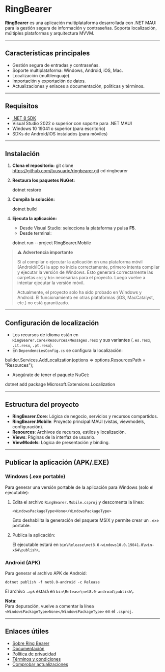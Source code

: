 # RingBearer

**RingBearer** es una aplicación multiplataforma desarrollada con .NET MAUI para la gestión segura de información y contraseñas. Soporta localización, múltiples plataformas y arquitectura MVVM.

---

## Características principales

- Gestión segura de entradas y contraseñas.
- Soporte multiplataforma: Windows, Android, iOS, Mac.
- Localización (multilenguaje).
- Importación y exportación de datos.
- Actualizaciones y enlaces a documentación, políticas y términos.

---

## Requisitos

- [.NET 8 SDK](https://dotnet.microsoft.com/download/dotnet/8.0)
- Visual Studio 2022 o superior con soporte para .NET MAUI
- Windows 10 19041 o superior (para escritorio)
- SDKs de Android/iOS instalados (para móviles)

---

## Instalación

1. **Clona el repositorio:**
	git clone https://github.com/tuusuario/ringbearer.git cd ringbearer


2. **Restaura los paquetes NuGet:**

   dotnet restore

3. **Compila la solución:**

   dotnet build

4. **Ejecuta la aplicación:**
   - Desde Visual Studio: selecciona la plataforma y pulsa **F5**.
   - Desde terminal:

    dotnet run --project RingBearer.Mobile

> ⚠️ **Advertencia importante**
>
> Si al compilar o ejecutar la aplicación en una plataforma móvil (Android/iOS) la app no inicia correctamente, primero intenta compilar y ejecutar la versión de Windows. Esto generará correctamente las carpetas `obj` y `bin` necesarias para el proyecto. Luego vuelve a intentar ejecutar la versión móvil.
>
> Actualmente, el proyecto solo ha sido probado en Windows y Android. El funcionamiento en otras plataformas (iOS, MacCatalyst, etc.) no está garantizado.

---

## Configuración de localización

- Los recursos de idioma están en `RingBearer.Core/Resources/Messages.resx` y sus variantes (`.es.resx`, `.it.resx`, `.pt.resx`).
- En `DependenciesConfig.cs` se configura la localización:

builder.Services.AddLocalization(options => options.ResourcesPath = "Resources");

- Asegúrate de tener el paquete NuGet:

dotnet add package Microsoft.Extensions.Localization

---

## Estructura del proyecto

- **RingBearer.Core**: Lógica de negocio, servicios y recursos compartidos.
- **RingBearer.Mobile**: Proyecto principal MAUI (vistas, viewmodels, configuración).
- **Resources**: Archivos de recursos, estilos y localización.
- **Views**: Páginas de la interfaz de usuario.
- **ViewModels**: Lógica de presentación y binding.

---

## Publicar la aplicación (APK/.EXE)

### Windows (.exe portable)

Para generar una versión portable de la aplicación para Windows (solo el ejecutable):

1. Edita el archivo `RingBearer.Mobile.csproj` y descomenta la línea:

	`<WindowsPackageType>None</WindowsPackageType>`

   Esto deshabilita la generación del paquete MSIX y permite crear un `.exe` portable.

2. Publica la aplicación:

   El ejecutable estará en `bin\Release\net8.0-windows10.0.19041.0\win-x64\publish\`.

### Android (APK)

Para generar el archivo APK de Android:

	dotnet publish -f net8.0-android -c Release

El archivo `.apk` estará en `bin\Release\net8.0-android\publish\`.

**Nota:**  
Para depuración, vuelve a comentar la línea `<WindowsPackageType>None</WindowsPackageType>` en el `.csproj`.

---

## Enlaces útiles

- [Sobre Ring Bearer](https://ringbearer.sursoft.org/about)
- [Documentación](https://ringbearer.sursoft.org/documentation)
- [Política de privacidad](https://ringbearer.sursoft.org/privacy)
- [Términos y condiciones](https://ringbearer.sursoft.org/terms)
- [Comprobar actualizaciones](https://ringbearer.sursoft.org/download)
